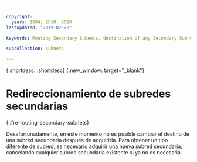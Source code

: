 ```yaml
---

copyright:
  years: 1994, 2018, 2019
lastupdated: "2019-02-28"

keywords: Routing Secondary Subnets, destination of any Secondary Subnet, different type of subnet

subcollection: subnets

---
```


{:shortdesc: .shortdesc}
{:new_window: target="_blank"}

# Redireccionamiento de subredes secundarias
{:#re-routing-secondary-subnets}

Desafortunadamente, en este momento no es posible cambiar el destino de una subred secundaria después de adquirirla. Para obtener un tipo diferente de subred, es necesario adquirir una nueva subred secundaria; cancelando cualquier subred secundaria existente si ya no es necesaria.
